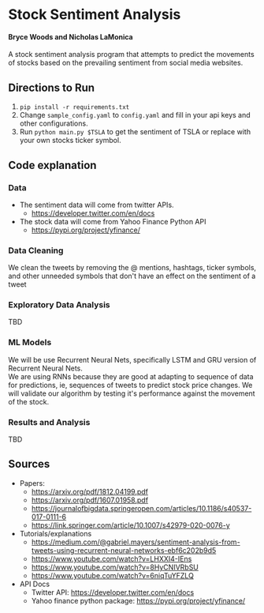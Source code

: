 # Stock Sentiment Analysis

#### Bryce Woods and Nicholas LaMonica

A stock sentiment analysis program that attempts
to predict the movements of stocks based on the prevailing sentiment from social media websites.

## Directions to Run

1. `pip install -r requirements.txt`
2. Change `sample_config.yaml` to `config.yaml` and fill in your api keys and other configurations.
3. Run `python main.py $TSLA` to get the sentiment of TSLA or replace with your own stocks ticker symbol.

## Code explanation 
### Data
* The sentiment data will come from twitter APIs. 
    * https://developer.twitter.com/en/docs
* The stock data will come from Yahoo Finance Python API
    * https://pypi.org/project/yfinance/ 

### Data Cleaning
We clean the tweets by removing the @ mentions, hashtags, ticker symbols, and other
unneeded symbols that don't have an effect on the sentiment of a tweet

### Exploratory Data Analysis
TBD

### ML Models
We will be use Recurrent Neural Nets, specifically LSTM and GRU version of Recurrent Neural Nets.  
We are using RNNs because they are good at adapting to sequence of data for predictions, ie, sequences of tweets to predict stock price changes.
We will validate our algorithm by testing it's performance against the movement of the stock.

### Results and Analysis
TBD

## Sources
* Papers:   
    * https://arxiv.org/pdf/1812.04199.pdf  
    * https://arxiv.org/pdf/1607.01958.pdf  
    * https://journalofbigdata.springeropen.com/articles/10.1186/s40537-017-0111-6
    * https://link.springer.com/article/10.1007/s42979-020-0076-y
* Tutorials/explanations  
    * https://medium.com/@gabriel.mayers/sentiment-analysis-from-tweets-using-recurrent-neural-networks-ebf6c202b9d5
    * https://www.youtube.com/watch?v=LHXXI4-IEns
    * https://www.youtube.com/watch?v=8HyCNIVRbSU
    * https://www.youtube.com/watch?v=6niqTuYFZLQ
* API Docs
    * Twitter API: https://developer.twitter.com/en/docs
    * Yahoo finance python package: https://pypi.org/project/yfinance/
  